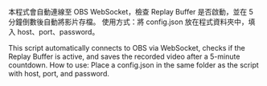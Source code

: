 本程式會自動連線至 OBS WebSocket，檢查 Replay Buffer 是否啟動，並在 5 分鐘倒數後自動將影片存檔。
使用方式：將 config.json 放在程式資料夾中，填入 host、port、password。

This script automatically connects to OBS via WebSocket, checks if the Replay Buffer is active, and saves the recorded video after a 5-minute countdown.
How to use: Place a config.json in the same folder as the script with host, port, and password.
